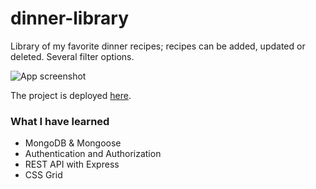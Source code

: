 # dinner-library
Library of my favorite dinner recipes; recipes can be added, updated or deleted. Several filter options.

![App screenshot](https://i.ibb.co/jZwkfNW/Screenshot-from-2020-01-09-14-42-48.png)

The project is deployed [here](https://dinner-library.herokuapp.com/).

### What I have learned
- MongoDB & Mongoose
- Authentication and Authorization
- REST API with Express
- CSS Grid
